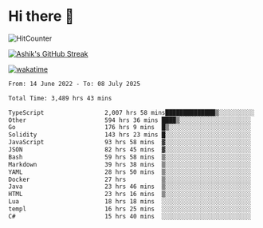 # Hi there 👋

![HitCounter](https://hits.seeyoufarm.com/api/count/incr/badge.svg?url=https%3A%2F%2Fgithub.com%2Fashrhmn1212%2Fhit-counter)

<!-- ![Contribution Graph](https://github-readme-activity-graph.cyclic.app/graph?username=ashrhmn) -->


<!-- [![Top Langs](https://github-readme-stats.vercel.app/api/top-langs/?username=ashrhmn&layout=compact&theme=synthwave&langs_count=10&card_width=445)](https://github.com/anuraghazra/github-readme-stats) -->

[![Ashik's GitHub Streak](https://github-readme-streak-stats.herokuapp.com/?user=ashrhmn&theme=blood&fire=DD7F1C&background=151515&dates=9f9f9f&border=DD2727)](https://git.io/streak-stats)

<!-- ![Ashik's GitHub stats](https://github-readme-stats.vercel.app/api/?username=ashrhmn&show_icons=true&title_color=fff&icon_color=79ff97&text_color=9f9f9f&bg_color=151515) -->

[![wakatime](https://wakatime.com/badge/user/3df86613-ba63-4631-8e65-0ff18e7becad.svg)](https://wakatime.com/@3df86613-ba63-4631-8e65-0ff18e7becad)

<!--START_SECTION:waka-->

```txt
From: 14 June 2022 - To: 08 July 2025

Total Time: 3,489 hrs 43 mins

TypeScript                 2,007 hrs 58 mins██████████████▒░░░░░░░░░░   57.54 %
Other                      594 hrs 36 mins ████▒░░░░░░░░░░░░░░░░░░░░   17.04 %
Go                         176 hrs 9 mins  █▒░░░░░░░░░░░░░░░░░░░░░░░   05.05 %
Solidity                   143 hrs 23 mins █░░░░░░░░░░░░░░░░░░░░░░░░   04.11 %
JavaScript                 93 hrs 58 mins  ▓░░░░░░░░░░░░░░░░░░░░░░░░   02.69 %
JSON                       82 hrs 45 mins  ▓░░░░░░░░░░░░░░░░░░░░░░░░   02.37 %
Bash                       59 hrs 58 mins  ▒░░░░░░░░░░░░░░░░░░░░░░░░   01.72 %
Markdown                   39 hrs 38 mins  ▒░░░░░░░░░░░░░░░░░░░░░░░░   01.14 %
YAML                       28 hrs 50 mins  ▒░░░░░░░░░░░░░░░░░░░░░░░░   00.83 %
Docker                     27 hrs          ▒░░░░░░░░░░░░░░░░░░░░░░░░   00.77 %
Java                       23 hrs 46 mins  ▒░░░░░░░░░░░░░░░░░░░░░░░░   00.68 %
HTML                       23 hrs 16 mins  ▒░░░░░░░░░░░░░░░░░░░░░░░░   00.67 %
Lua                        18 hrs 18 mins  ░░░░░░░░░░░░░░░░░░░░░░░░░   00.52 %
templ                      16 hrs 25 mins  ░░░░░░░░░░░░░░░░░░░░░░░░░   00.47 %
C#                         15 hrs 40 mins  ░░░░░░░░░░░░░░░░░░░░░░░░░   00.45 %
```

<!--END_SECTION:waka-->


<!--### Most Used Languages 
<img src="https://wakatime.com/share/@ashrhmn/24ecb986-5bf8-4607-af7f-0aab08908d8c.png" />

### Favourite Tools
<img src="https://wakatime.com/share/@ashrhmn/f4e08015-f3bc-460a-9228-95a3ba11c604.png" />-->
